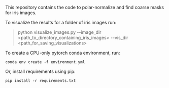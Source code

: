 This repository contains the code to polar-normalize and find coarse masks for iris images.

To visualize the results for a folder of iris images run:

> python visualize_images.py --image_dir <path_to_directory_containing_iris_images> --vis_dir <path_for_saving_visualizations>

To create a CPU-only pytorch conda environment, run:

    conda env create -f environment.yml
    
  Or, install requirements using pip:
    
    pip install -r requirements.txt
